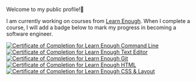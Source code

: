 Welcome to my public profile!👋 <br> <p>I am currently working on courses from <a href="https://www.learnenough.com/">Learn Enough</a>. When I complete a course, I will add a badge below to mark my progress in becoming a software engineer.</p>

<a href="https://www.learnenough.com/certificates/ARAMOS"><img src="https://www.learnenough.com/certificates/ARAMOS/command-line-tutorial.svg" alt="Certificate of Completion for Learn Enough Command Line"></a><a href="https://www.learnenough.com/certificates/ARAMOS"><img src="https://www.learnenough.com/certificates/ARAMOS/text-editor-tutorial.svg" alt="Certificate of Completion for Learn Enough Text Editor"></a><a href="https://www.learnenough.com/certificates/ARAMOS"><img src="https://www.learnenough.com/certificates/ARAMOS/git-tutorial.svg" alt="Certificate of Completion for Learn Enough Git"></a><a href="https://www.learnenough.com/certificates/ARAMOS"><img src="https://www.learnenough.com/certificates/ARAMOS/html-tutorial.svg" alt="Certificate of Completion for Learn Enough HTML"></a><a href="https://www.learnenough.com/certificates/ARAMOS"><img src="https://www.learnenough.com/certificates/ARAMOS/css-and-layout-tutorial.svg" alt="Certificate of Completion for Learn Enough CSS &amp; Layout"></a>
